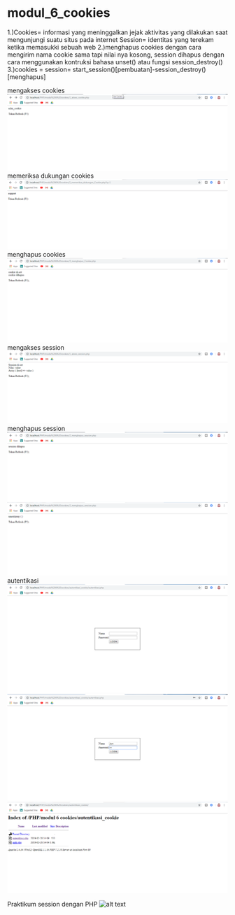 # modul_6_cookies
1.)Cookies= informasi yang meninggalkan jejak aktivitas yang dilakukan saat mengunjungi suatu situs pada internet
   Session= identitas yang terekam ketika memasukki sebuah web 
2.)menghapus cookies dengan cara mengirim nama cookie sama tapi nilai nya kosong, session dihapus dengan cara menggunakan kontruksi bahasa    unset() atau fungsi session_destroy()
3.)cookies =
   session= start_session()[pembuatan]-session_destroy()[menghapus]

mengakses cookies
![alt text](https://github.com/KadekJ/modul_6_cookies/blob/master/akses_cookie.png)
memeriksa dukungan cookies
![alt text](https://github.com/KadekJ/modul_6_cookies/blob/master/memeriksa_dukungan_cookie.png)
menghapus cookies
![alt text](https://github.com/KadekJ/modul_6_cookies/blob/master/menghapus_cookie.png)
mengakses session
![alt text](https://github.com/KadekJ/modul_6_cookies/blob/master/akses_session.png)
menghapus session
![alt text](https://github.com/KadekJ/modul_6_cookies/blob/master/hapus_session_1.png)
![alt text](https://github.com/KadekJ/modul_6_cookies/blob/master/hapus_session_2.png)
autentikasi
![alt text](https://github.com/KadekJ/modul_6_cookies/blob/master/autentikasi_1.png)
![alt text](https://github.com/KadekJ/modul_6_cookies/blob/master/autentikasi_2.png)
![alt text](https://github.com/KadekJ/modul_6_cookies/blob/master/autentikasi_3.png)

Praktikum session dengan PHP
![alt text]()
